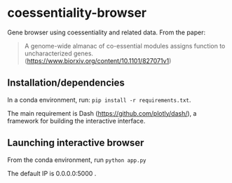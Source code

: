 # coessentiality-browser
Gene browser using coessentiality and related data.
From the paper: 
> A genome-wide almanac of co-essential modules assigns function to uncharacterized genes. (https://www.biorxiv.org/content/10.1101/827071v1)


## Installation/dependencies
In a conda environment, run:
`pip install -r requirements.txt`.

The main requirement is Dash (https://github.com/plotly/dash/), a framework for building the interactive interface.


## Launching interactive browser
From the conda environment, run
`python app.py`

The default IP is 0.0.0.0:5000 .
